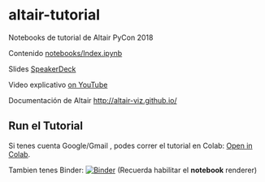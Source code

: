 # altair-tutorial
Notebooks de tutorial de Altair PyCon 2018

Contenido  [notebooks/Index.ipynb](notebooks/Index.ipynb)

Slides [SpeakerDeck](https://speakerdeck.com/jakevdp/altair-tutorial-intro-pycon-2018)

Video explicativo [on YouTube](https://www.youtube.com/watch?v=ms29ZPUKxbU)

Documentación de Altair http://altair-viz.github.io/

## Run el Tutorial

Si tenes cuenta Google/Gmail , podes correr el tutorial en Colab: [Open in Colab](https://colab.research.google.com/github/altair-viz/altair-tutorial/blob/master/notebooks/Index.ipynb).

Tambien tenes Binder: [![Binder](https://mybinder.org/badge_logo.svg)](https://mybinder.org/v2/gh/altair-viz/altair-tutorial.git/master)
(Recuerda habilitar  el **notebook** renderer)
